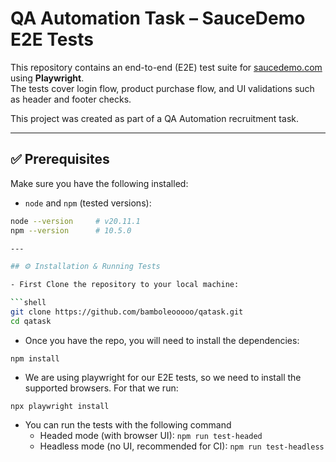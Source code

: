 # QA Automation Task – SauceDemo E2E Tests

This repository contains an end-to-end (E2E) test suite for [saucedemo.com](https://www.saucedemo.com/) using **Playwright**.  
The tests cover login flow, product purchase flow, and UI validations such as header and footer checks.

This project was created as part of a QA Automation recruitment task.

---

## ✅ Prerequisites

Make sure you have the following installed:

- `node` and `npm` (tested versions):

````sh
node --version     # v20.11.1
npm --version      # 10.5.0

---

## ⚙️ Installation & Running Tests

- First Clone the repository to your local machine:

```shell
git clone https://github.com/bamboleooooo/qatask.git
cd qatask
````

- Once you have the repo, you will need to install the dependencies:

```shell
npm install
```

- We are using playwright for our E2E tests, so we need to install the supported browsers. For that we run:

```shell
npx playwright install
```

- You can run the tests with the following command
  - Headed mode (with browser UI): `npm run test-headed`
  - Headless mode (no UI, recommended for CI): `npm run test-headless`
